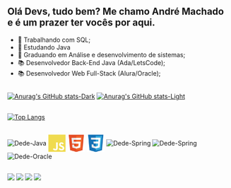 ## Olá Devs, tudo bem? Me chamo André Machado e é um prazer ter vocês por aqui.

- 🔭 Trabalhando com SQL;
- 📖 Estudando Java
- 📖 Graduando em Análise e desenvolvimento de sistemas;
- 📚 Desenvolvedor Back-End Java (Ada/LetsCode);
- 📚 Desenvolvedor Web Full-Stack (Alura/Oracle);

##


[![Anurag's GitHub stats-Dark](https://github-readme-stats.vercel.app/api?username=andreacmdev&show_icons=true&theme=dark#gh-dark-mode-only)](https://github.com/andreacmdev/github-readme-stats#gh-dark-mode-only)
[![Anurag's GitHub stats-Light](https://github-readme-stats.vercel.app/api?username=andreacmdev&show_icons=true&theme=default#gh-light-mode-only)](https://github.com/andreacmdev/github-readme-stats#gh-light-mode-only)

##
[![Top Langs](https://github-readme-stats.vercel.app/api/top-langs/?username=andreacmdev&layout=compact&show_icons=true&theme=dark)](https://github.com/andreacmdev/github-readme-stats)

<div style="display: inline_block"><br>
  <img align="center" alt="Dede-Java" height="40" width="40" src="https://cdn.jsdelivr.net/gh/devicons/devicon/icons/java/java-original.svg">
  <img align="center" alt="Dede-Js" height="40" width="40" src="https://raw.githubusercontent.com/devicons/devicon/master/icons/javascript/javascript-plain.svg">
  <img align="center" alt="Dede-HTML" height="40" width="40" src="https://raw.githubusercontent.com/devicons/devicon/master/icons/html5/html5-original.svg">
  <img align="center" alt="Dede-CSS" height="40" width="40" src="https://raw.githubusercontent.com/devicons/devicon/master/icons/css3/css3-original.svg">
  <img align="center" alt="Dede-Spring" height="40" width="40" src="https://cdn.jsdelivr.net/gh/devicons/devicon/icons/spring/spring-original.svg">
  <img align="center" alt="Dede-Spring" height="40" width="40" src="https://cdn.jsdelivr.net/gh/devicons/devicon/icons/mysql/mysql-original-wordmark.svg">
  <img align="center" alt="Dede-Oracle" height="40" width="40" src="https://cdn.jsdelivr.net/gh/devicons/devicon/icons/oracle/oracle-original.svg">
  </div>
  
  ##
  
  <div> 
  <a href="https://instagram.com/andre_acm" target="_blank"><img src="https://img.shields.io/badge/-Instagram-%23E4405F?style=for-the-badge&logo=instagram&logoColor=white" target="_blank"></a>
 <a href="https://discord.com/channels/@me" target="_blank"><img src="https://img.shields.io/badge/Discord-7289DA?style=for-the-badge&logo=discord&logoColor=white" target="_blank"></a> 
  <a href = "mailto:mmachadoacm@gmail.com"><img src="https://img.shields.io/badge/Gmail-D14836?style=for-the-badge&logo=gmail&logoColor=white" target="_blank"></a>
  <a href="https://www.linkedin.com/in/andre-machado-668101233/" target="_blank"><img src="https://img.shields.io/badge/-LinkedIn-%230077B5?style=for-the-badge&logo=linkedin&logoColor=white" target="_blank"></a> 
</div>  
